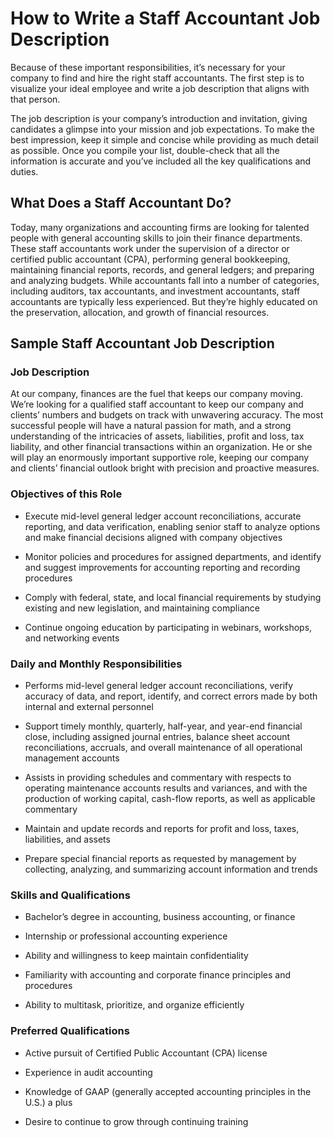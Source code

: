 # How to Write a Staff Accountant Job Description

Because of these important responsibilities, it’s necessary for your company to find and hire the right staff accountants. The first step is to visualize your ideal employee and write a job description that aligns with that person.

The job description is your company’s introduction and invitation, giving candidates a glimpse into your mission and job expectations. To make the best impression, keep it simple and concise while providing as much detail as possible. Once you compile your list, double-check that all the information is accurate and you’ve included all the key qualifications and duties.
## What Does a Staff Accountant Do?

Today, many organizations and accounting firms are looking for talented people with general accounting skills to join their finance departments. These staff accountants work under the supervision of a director or certified public accountant (CPA), performing general bookkeeping, maintaining financial reports, records, and general ledgers; and preparing and analyzing budgets. While accountants fall into a number of categories, including auditors, tax accountants, and investment accountants, staff accountants are typically less experienced. But they’re highly educated on the preservation, allocation, and growth of financial resources.

## Sample Staff Accountant Job Description

### Job Description

At our company, finances are the fuel that keeps our company moving. We’re looking for a qualified staff accountant to keep our company and clients’ numbers and budgets on track with unwavering accuracy. The most successful people will have a natural passion for math, and a strong understanding of the intricacies of assets, liabilities, profit and loss, tax liability, and other financial transactions within an organization. He or she will play an enormously important supportive role, keeping our company and clients’ financial outlook bright with precision and proactive measures.

### Objectives of this Role

* Execute mid-level general ledger account reconciliations, accurate reporting, and data verification, enabling senior staff to analyze options and make financial decisions aligned with company objectives

* Monitor policies and procedures for assigned departments, and identify and suggest improvements for accounting reporting and recording procedures

* Comply with federal, state, and local financial requirements by studying existing and new legislation, and maintaining compliance

* Continue ongoing education by participating in webinars, workshops, and networking events

### Daily and Monthly Responsibilities

* Performs mid-level general ledger account reconciliations, verify accuracy of data, and report, identify, and correct errors made by both internal and external personnel

* Support timely monthly, quarterly, half-year, and year-end financial close, including assigned journal entries, balance sheet account reconciliations, accruals, and overall maintenance of all operational management accounts

* Assists in providing schedules and commentary with respects to operating maintenance accounts results and variances, and with the production of working capital, cash-flow reports, as well as applicable commentary

* Maintain and update records and reports for profit and loss, taxes, liabilities, and assets

* Prepare special financial reports as requested by management by collecting, analyzing, and summarizing account information and trends

### Skills and Qualifications

* Bachelor’s degree in accounting, business accounting, or finance

* Internship or professional accounting experience

* Ability and willingness to keep maintain confidentiality

* Familiarity with accounting and corporate finance principles and procedures

* Ability to multitask, prioritize, and organize efficiently

### Preferred Qualifications

* Active pursuit of Certified Public Accountant (CPA) license

* Experience in audit accounting

* Knowledge of GAAP (generally accepted accounting principles in the U.S.) a plus

* Desire to continue to grow through continuing training

